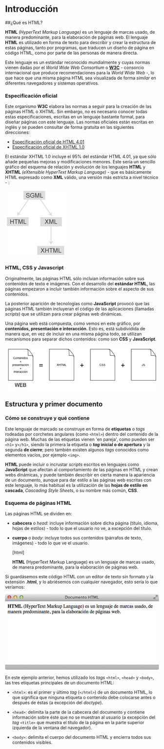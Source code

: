 # Introducción

##¿Qué es HTML?

**HTML** *(HyperText Markup Language)* es un lenguaje de marcas usado, de manera predominante, para la elaboración de páginas web. El lenguaje **HTML** es utilizado en forma de texto para describir y crear la estructura de estas páginas, tanto por programas, que traducen un diseño de página en código HTML, como por parte de las personas de manera directa.

Este lenguaje es un estándar reconocido mundialmente y cuyas normas vienen dadas por el *World Wide Web Consortium* o [**W3C**](http://www.w3.org/) - consorcio internacional que produce recomendaciones para la *World Wide Web* -, lo que hace que una misma página HTML sea visualizada de forma *similar* en diferentes navegadores y sistemas operativos.

### Especificación oficial

Este organismo **W3C** elabora las normas a seguir para la creación de las páginas HTML o XHTML. Sin embargo, no es necesario conocer todas estas especificaciones, escritas en un lenguaje bastante formal, para diseñar páginas con este lenguaje.  Las normas oficiales están escritas en inglés y se pueden consultar de forma gratuita en las siguientes direcciones:

- [Especificación oficial de HTML 4.01](http://www.w3.org/TR/html401/)
- [Especificación oficial de XHTML 1.0](http://www.w3.org/TR/xhtml1/)

El estándar XHTML 1.0 incluye el 95% del estándar HTML 4.01, ya que sólo añade pequeñas mejoras y modificaciones menores. Este sería un sencillo gráfico del esquema de relación y evolución de los lenguajes **HTML** y **XHTML** *(eXtensible HyperText Markup Language)* - que es básicamente HTML expresado como **XML** válido, una versión más estricta a nivel técnico - :

![Esquema de la evolución de HTML y XHTML](imagenes/cap02/xhtml.png)

### HTML, CSS y Javascript

Originalmente, las páginas HTML sólo incluian información sobre sus contenidos de texto e imágenes. Con el desarrollo del **estándar HTML**, las páginas empezaron a incluir también información sobre el aspecto de sus contenidos.

La posterior aparición de tecnologías como **JavaScript** provocó que las páginas HTML también incluyeran el código de las aplicaciones (llamadas *scripts*) que se utilizan para crear páginas web dinámicas.

Una página web está compuesta, como vemos en este gráfico, por **contenidos, presentación e interacción**. Esto es, está subdividida de manera que, en vez de incluir en una misma página todo, se utilizan mecanismos para separar dichos contenidos: como son **CSS** y **JavaScript**.

![Separación de contenidos](imagenes/cap02/contenidos.png)

## Estructura y primer documento

### Cómo se construye y qué contiene

Este lenguaje de marcado se construye en forma de **etiquetas** o *tags* rodeadas por corchetes angulares (como `<html>`) dentro del contenido de la página web.
Muchas de las etiquetas vienen 'en pareja', como pueden ser `<h1>` y`</h1>`, siendo la primera la etiqueta o __*tag* inicial o de apertura__ y la segunda __de cierre__; pero también existen algunos *tags* conocidos como elementos vacíos, por ejemplo `<img>`.

**HTML** puede incluir o incrustar *scripts* escritos en lenguajes como **JavaScript** que afectan al comportamiento de las páginas en HTML y crean webs dinámicas, y puede también describir en cierta manera la apariencia de un documento, aunque para dar estilo a las páginas web escritas con este lenguaje, lo más habitual es la utilización de las **hojas de estilo en cascada**, *Cascading Style Sheets*, o su nombre más común, **CSS**.

### Esquema de páginas HTML

Las páginas HTML se dividen en:

- **cabecera** o *head*: incluye información sobre dicha página (título, idioma, hojas de estilos) - todo lo que el usuario no ve, a excepción del título.
- **cuerpo** o *body*: incluye todos sus contenidos (párrafos de texto, imágenes) - todo lo que ve el usuario.

    [html]
    <html>
        <head>
           <title>Documento HTML</title>
        </head>
        <body>
           <p><strong>HTML</strong> (HyperText Markup Language) es un lenguaje
            de marcas usado, de manera predominante, para la elaboración
            de páginas web.</p>
        </body>
    </html>

Si guardásemos este código HTML con un editor de texto sin formato y la extensión **.html**, y lo abriésemos con cualquier navegador, esto sería lo que veríamos:

![Aspecto que muestra el primer documento HTML en cualquier navegador](imagenes/cap02/html_intro_example.png)

En este ejemplo anterior, hemos utilizado los *tags* `<html>`, `<head>` y `<body>`, las tres etiquetas principales de un documento HTML:

- `<html>`: es el primer y último *tag* (`</html>`) de un documento HTML, lo que significa que ninguna etiqueta o contenido debe colocarse antes o después de éstas (a excepción del *doctype*).

- `<head>`: delimita la parte de la cabecera del documento y contiene información sobre éste que no se muestran al usuario (a excepción del *tag* `<title>` que muestra el título de la página en la parte superior izquierda de la ventana del navegador).

- `<body>`: delimita el cuerpo del documento HTML y encierra todos sus contenidos visibles.
